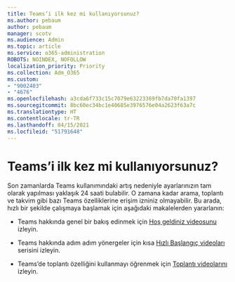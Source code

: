 ```yaml
---
title: Teams’i ilk kez mi kullanıyorsunuz?
ms.author: pebaum
author: pebaum
manager: scotv
ms.audience: Admin
ms.topic: article
ms.service: o365-administration
ROBOTS: NOINDEX, NOFOLLOW
localization_priority: Priority
ms.collection: Adm_O365
ms.custom:
- "9002403"
- "4676"
ms.openlocfilehash: a3cda6f733c15c7079e63223369fb7da70fa1397
ms.sourcegitcommit: 8bc60ec34bc1e40685e3976576e04a2623f63a7c
ms.translationtype: HT
ms.contentlocale: tr-TR
ms.lasthandoff: 04/15/2021
ms.locfileid: "51791648"
---
```

# <a name="new-to-teams"></a>Teams’i ilk kez mi kullanıyorsunuz?

Son zamanlarda Teams kullanımındaki artış nedeniyle ayarlarınızın tam olarak yapılması yaklaşık 24 saati bulabilir.   O zamana kadar arama, toplantı ve takvim gibi bazı Teams özelliklerine erişim izniniz olmayabilir. Bu arada, hızlı bir şekilde çalışmaya başlamak için aşağıdaki makalelerden yararlanın: 

- Teams hakkında genel bir bakış edinmek için [Hoş geldiniz videosunu](https://support.office.com/article/welcome-to-microsoft-teams-b98d533f-118e-4bae-bf44-3df2470c2b12) izleyin.

- Teams hakkında adım adım yönergeler için kısa [Hızlı Başlangıç videoları](https://support.office.com/article/video-what-is-microsoft-teams-422bf3aa-9ae8-46f1-83a2-e65720e1a34d) serisini izleyin.

- Teams’de toplantı özelliğini kullanmayı öğrenmek için [Toplantı videolarını](https://support.office.com/article/join-a-teams-meeting-078e9868-f1aa-4414-8bb9-ee88e9236ee4) izleyin.
